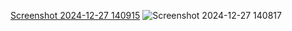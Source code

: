[Screenshot 2024-12-27 140915](https://github.com/user-attachments/assets/0c18ea73-f081-46b2-a719-3c8eb0c23998)
![Screenshot 2024-12-27 140817](https://github.com/user-attachments/assets/806d1c7c-2f6a-45bc-bef0-56307b1bc1ef)
